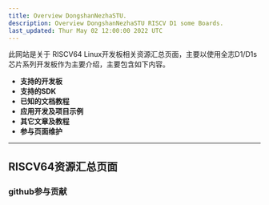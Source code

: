 ```yaml
---
title: Overview DongshanNezhaSTU.
description: Overview DongshanNezhaSTU RISCV D1 some Boards.
last_updated: Thur May 02 12:00:00 2022 UTC
---
```


此网站是关于 RISCV64 Linux开发板相关资源汇总页面，主要以使用全志D1/D1s芯片系列开发板作为主要介绍，主要包含如下内容。

- **支持的开发板**
- **支持的SDK**
- **已知的文档教程**
- **应用开发及项目示例**
- **其它文章及教程**
- **参与页面维护**

---

## RISCV64资源汇总页面

### github参与贡献